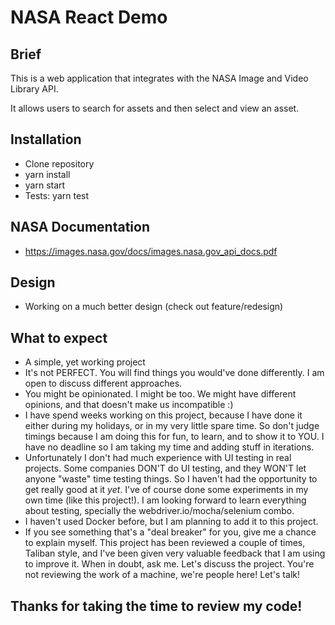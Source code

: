 # NASA React Demo

## Brief

This is a web application that integrates with the NASA Image and Video Library API.

It allows users to search for assets and then select and view an asset.

## Installation

- Clone repository
- yarn install
- yarn start
- Tests: yarn test

## NASA Documentation

- https://images.nasa.gov/docs/images.nasa.gov_api_docs.pdf

## Design

- Working on a much better design (check out feature/redesign)

## What to expect

- A simple, yet working project
- It's not PERFECT. You will find things you would've done differently. I am open to discuss different approaches.
- You might be opinionated. I might be too. We might have different opinions, and that doesn't make us incompatible :)
- I have spend weeks working on this project, because I have done it either during my holidays, or in my very little spare time. So don't judge timings because I am doing this for fun, to learn, and to show it to YOU. I have no deadline so I am taking my time and adding stuff in iterations.
- Unfortunately I don't had much experience with UI testing in real projects. Some companies DON'T do UI testing, and they WON'T let anyone "waste" time testing things. So I haven't had the opportunity to get really good at it _yet_. I've of course done some experiments in my own time (like this project!). I am looking forward to learn everything about testing, specially the webdriver.io/mocha/selenium combo.
- I haven't used Docker before, but I am planning to add it to this project.
- If you see something that's a "deal breaker" for you, give me a chance to explain myself. This project has been reviewed a couple of times, Taliban style, and I've been given very valuable feedback that I am using to improve it. When in doubt, ask me. Let's discuss the project. You're not reviewing the work of a machine, we're people here! Let's talk!

## Thanks for taking the time to review my code!
